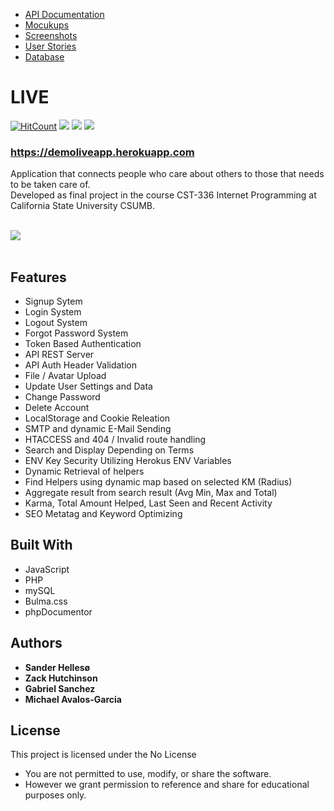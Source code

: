 <ul>
<li><a target="_blank" href ="https://demoliveapp.herokuapp.com/docs/api/">API Documentation</a></li>
<li><a target="_blank" href ="https://github.com/sanderhelleso/live/blob/master/mockups/README.md">Mocukups</a></li>
<li><a target="_blank" href ="https://github.com/sanderhelleso/live/blob/master/screenshots/README.md">Screenshots</a></li>
<li><a target="_blank" href ="https://github.com/sanderhelleso/live/blob/master/mockups/Live%252FUserstroy.pdf">User Stories</a></li>
<li><a target="_blank" href ="https://github.com/sanderhelleso/live/blob/master/database/README.md">Database</a></li>
</ul>

# LIVE

[![HitCount](http://hits.dwyl.io/sanderhelleso/live.svg)](http://hits.dwyl.io/sanderhelleso/live)
<img src="https://github.com/sanderhelleso/live/blob/master/public/img/badges/version.svg">
<img src="https://github.com/sanderhelleso/live/blob/master/public/img/badges/build.svg">
<img src="https://github.com/sanderhelleso/live/blob/master/public/img/badges/licence.svg">

<h3><a target="_blank" href="https://demoliveapp.herokuapp.com/" target="_blank">https://demoliveapp.herokuapp.com</a></h3>

Application that connects people who care about others to those that needs to be taken care of.<br>
Developed as final project in the course CST-336 Internet Programming at California State University CSUMB.
<br>
<br>

<img src="https://github.com/sanderhelleso/live/blob/master/public/img/readme/preview.gif"></img>
<br>
<br>


## Features
* Signup Sytem
* Login System
* Logout System
* Forgot Password System
* Token Based Authentication
* API REST Server
* API Auth Header Validation
* File / Avatar Upload
* Update User Settings and Data
* Change Password
* Delete Account
* LocalStorage and Cookie Releation
* SMTP and dynamic E-Mail Sending
* HTACCESS and 404 / Invalid route handling
* Search and Display Depending on Terms
* ENV Key Security Utilizing Herokus ENV Variables
* Dynamic Retrieval of helpers
* Find Helpers using dynamic map based on selected KM (Radius)
* Aggregate result from search result (Avg Min, Max and Total)
* Karma, Total Amount Helped, Last Seen and Recent Activity
* SEO Metatag and Keyword Optimizing


## Built With

* JavaScript
* PHP
* mySQL
* Bulma.css
* phpDocumentor


## Authors

* **Sander Hellesø**
* **Zack Hutchinson**
* **Gabriel Sanchez**
* **Michael Avalos-Garcia**


## License

This project is licensed under the No License
 * You are not permitted to use, modify, or share the software. 
 * However we grant permission to reference and share for educational purposes only.
